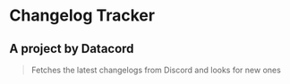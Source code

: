 # Changelog Tracker

## A project by Datacord

> Fetches the latest changelogs from Discord and looks for new ones
